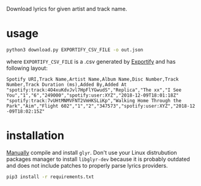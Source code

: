 Download lyrics for given artist and track name.

# usage

```bash
python3 download.py EXPORTIFY_CSV_FILE -o out.json
```

where `EXPORTIFY_CSV_FILE` is a .csv generated by [Exportify](https://github.com/watsonbox/exportify) and has following layout:

```csv
Spotify URI,Track Name,Artist Name,Album Name,Disc Number,Track Number,Track Duration (ms),Added By,Added At                            
"spotify:track:4O4xuKdvJvl7HpFlYGwudS","Replica","The xx","I See You","1","6","249000","spotify:user:XYZ","2018-12-09T18:01:18Z"      
"spotify:track:7vUHtMNMVFNT2VmHKSLiKp","Walking Home Through the Park","Aim","Flight 602","1","2","347573","spotify:user:XYZ","2018-12
-09T18:02:15Z"
```

# installation

[Manually](https://github.com/sahib/glyr/wiki/Compiling) compile and install `glyr`.
Don't use your Linux distrubution packages manager to install `libglyr-dev` because it is probably
outdated and does not include patches to properly parse lyrics providers.

```bash
pip3 install -r requirements.txt
```
